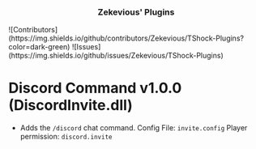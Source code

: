 <h3 align="center">Zekevious' Plugins</h3>
![Contributors](https://img.shields.io/github/contributors/Zekevious/TShock-Plugins?color=dark-green) ![Issues](https://img.shields.io/github/issues/Zekevious/TShock-Plugins)

# Discord Command v1.0.0 (DiscordInvite.dll)
- Adds the ``/discord`` chat command.
Config File: ``invite.config``
Player permission: ``discord.invite``
